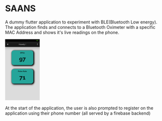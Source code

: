# SAANS
A dummy flutter application to experiment with BLE(Bluetooth Low energy). The application finds and connects to a Bluetooth Oximeter with a specific MAC Address and shows it's live readings on the phone.

<div>
<img src="https://github.com/AryanSethi/saans/blob/master/samples/1.jpg" height="200 />
</div>

<div>
<img src="https://github.com/AryanSethi/saans/blob/master/samples/2.jpg" height="200" />
</div>

At the start of the application, the user is also prompted to register on the application using their phone number (all served by a firebase backend)
